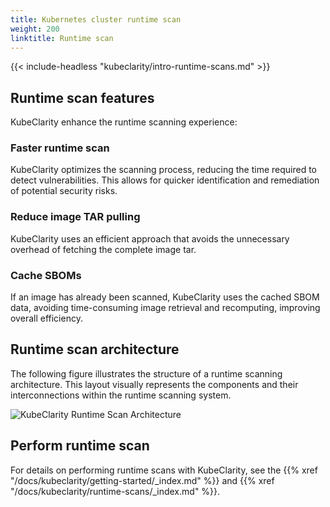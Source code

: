 ```yaml
---
title: Kubernetes cluster runtime scan
weight: 200
linktitle: Runtime scan
---
```


{{< include-headless "kubeclarity/intro-runtime-scans.md" >}}

## Runtime scan features

KubeClarity enhance the runtime scanning experience:

### Faster runtime scan

KubeClarity optimizes the scanning process, reducing the time required to detect vulnerabilities. This allows for quicker identification and remediation of potential security risks.

### Reduce image TAR pulling

KubeClarity uses an efficient approach that avoids the unnecessary overhead of fetching the complete image tar.

### Cache SBOMs

If an image has already been scanned, KubeClarity uses the cached SBOM data, avoiding time-consuming image retrieval and recomputing, improving overall efficiency.

## Runtime scan architecture

The following figure illustrates the structure of a runtime scanning architecture. This layout visually represents the components and their interconnections within the runtime scanning system.

![KubeClarity Runtime Scan Architecture](runtime-scan-architecture.png)

## Perform runtime scan

For details on performing runtime scans with KubeClarity, see the {{% xref "/docs/kubeclarity/getting-started/_index.md" %}} and {{% xref "/docs/kubeclarity/runtime-scans/_index.md" %}}.
